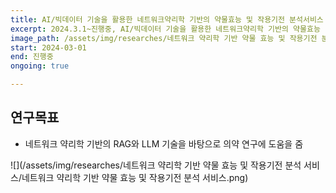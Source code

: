```yaml
---
title: AI/빅데이터 기술을 활용한 네트워크약리학 기반의 약물효능 및 작용기전 분석서비스
excerpt: 2024.3.1~진행중, AI/빅데이터 기술을 활용한 네트워크약리학 기반의 약물효능 및 작용기전 분석서비스,가천대학교,five works
image_path: /assets/img/researches/네트워크 약리학 기반 약물 효능 및 작용기전 분석 서비스/네트워크 약리학 기반 약물 효능 및 작용기전 분석 서비스.png
start: 2024-03-01
end: 진행중
ongoing: true

---
```


## 연구목표

* 네트워크 약리학 기반의 RAG와 LLM 기술을 바탕으로 의약 연구에 도움을 줌

![](/assets/img/researches/네트워크 약리학 기반 약물 효능 및 작용기전 분석 서비스/네트워크 약리학 기반 약물 효능 및 작용기전 분석 서비스.png)
